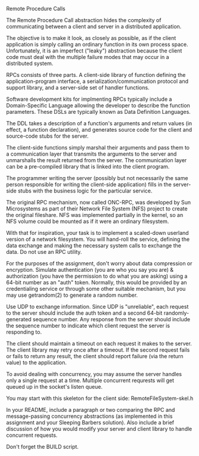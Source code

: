  Remote Procedure Calls

The Remote Procedure Call abstraction hides the complexity of communicating between
a client and server in a distributed application.

The objective is to make it look, as closely as possible, as if the client application is simply
calling an ordinary function in its own process space. Unfortunately, it is an imperfect ("leaky")
abstraction because the client code must deal with the multiple failure modes that may occur in a distributed system.

RPCs consists of three parts. A client-side library of function defining the application-program interface,
a serialization/communication protocol and support library, and a server-side set of handler functions.

Software development kits for implmenting RPCs typically include a Domain-Specific Language allowing the developer
to describe the function parameters. These DSLs are typically known as Data Definition Languages.

The DDL takes a description of a function's arguments and return values (in effect, a function declaration),
and generates source code for the client and source-code stubs for the server.

The client-side functions simply marshal their arguments and pass them to a communication layer that transmits
the arguments to the server and unmarshalls the result returned from the server. The communication layer can be
a pre-compiled library that is linked into the client program.

The programmer writing the server (possibly but not necessarily the same person responsible for writing
the client-side application) fills in the server-side stubs with the business logic for the particular service.

The original RPC mechanism, now called ONC-RPC, was developed by Sun Microsystems as part of their Network File System (NFS)
project to create the original fileshare. NFS was implemented partially in the kernel, so an NFS volume could be
mounted as if it were an ordinary filesystem.

With that for inspiration, your task is to implement a scaled-down userland version of a network filesystem.
You will hand-roll the service, defining the data exchange and making the necessary system calls to exchange
the data. Do not use an RPC utility.

For the purposes of the assignment, don't worry about data compression or encryption.
Simulate authentication (you are who you say you are) & authorization (you have the permission to do what you are asking)
using a 64-bit number as an "auth" token. Normally, this would be provided by an credentialing service or through
some other suitable mechanism, but you may use getrandom(2) to generate a random number.

Use UDP to exchange information. Since UDP is "unreliable", each request to the server should include the auth token
and a second 64-bit randomly-generated sequence number. Any response from the server should include the sequence
number to indicate which client request the server is responding to.

The client should maintain a timeout on each request it makes to the server. The client library may retry once
after a timeout. If the second request fails or fails to return any result, the client should report failure
(via the return value) to the application.

To avoid dealing with concurrency, you may assume the server handles only a single request at a time. Multiple
concurrent requrests will get queued up in the socket's listen queue.

You may start with this skeleton for the client side: RemoteFileSystem-skel.h

In your README, include a paragraph or two comparing the RPC and message-passing concurrency abstractions
(as implemented in this assignment and your Sleeping Barbers solution). Also include a brief discussion of
how you would modify your server and client library to handle concurrent requests.

Don't forget the BUILD script.